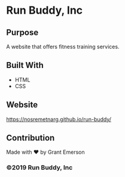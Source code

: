 # Run Buddy, Inc

## Purpose
A website that offers fitness training services. 

## Built With
* HTML
* CSS

## Website
https://nosremetnarg.github.io/run-buddy/

## Contribution
Made with ❤️ by Grant Emerson

### ©️2019 Run Buddy, Inc 
